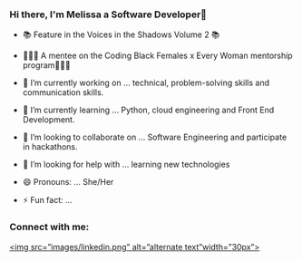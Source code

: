 ### Hi there, I'm Melissa a Software Developer👋

- 📚 Feature  in the Voices in the Shadows Volume 2 📚
- 👩🏽‍🏫 A mentee on the Coding Black Females x Every Woman mentorship program👩🏽‍🏫  





- 🔭 I’m currently working on ... technical, problem-solving skills and communication skills.
- 🌱 I’m currently learning ... Python, cloud engineering and Front End Development.
- 👯 I’m looking to collaborate on ... Software Engineering and participate in hackathons.
- 🤔 I’m looking for help with ... learning new technologies
- 😄 Pronouns: ... She/Her
- ⚡ Fun fact: ... 

### Connect with me:

<a href="https://www.linkedin.com/in/melissaam7"><img src=”images/linkedin.png” alt=”alternate text”width=”30px”></a>


